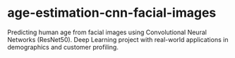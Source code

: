 # age-estimation-cnn-facial-images
Predicting human age from facial images using Convolutional Neural Networks (ResNet50). Deep Learning project with real-world applications in demographics and customer profiling.
